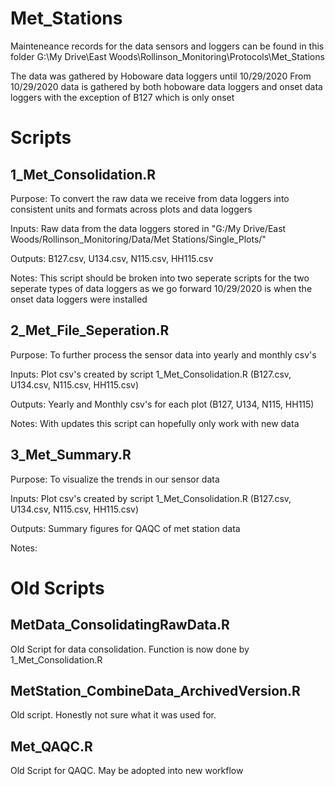 # Met_Stations

Mainteneance records for the data sensors and loggers can be found in this folder
G:\My Drive\East Woods\Rollinson_Monitoring\Protocols\Met_Stations

The data was gathered by Hoboware data loggers until 10/29/2020 
From 10/29/2020 data is gathered by both hoboware data loggers and onset data loggers with the exception of B127 which is only onset

# Scripts

## 1_Met_Consolidation.R

Purpose: To convert the raw data we receive from data loggers into consistent units and formats across plots and data loggers

Inputs: Raw data from the data loggers stored in "G:/My Drive/East Woods/Rollinson_Monitoring/Data/Met Stations/Single_Plots/"

Outputs: B127.csv, U134.csv, N115.csv, HH115.csv

Notes: This script should be broken into two seperate scripts for the two seperate types of data loggers as we go forward
       10/29/2020 is when the onset data loggers were installed

## 2_Met_File_Seperation.R

Purpose: To further process the sensor data into yearly and monthly csv's

Inputs: Plot csv's created by script 1_Met_Consolidation.R (B127.csv, U134.csv, N115.csv, HH115.csv)

Outputs: Yearly and Monthly csv's for each plot (B127, U134, N115, HH115)

Notes: With updates this script can hopefully only work with new data

## 3_Met_Summary.R

Purpose: To visualize the trends in our sensor data

Inputs: Plot csv's created by script 1_Met_Consolidation.R (B127.csv, U134.csv, N115.csv, HH115.csv)

Outputs: Summary figures for QAQC of met station data

Notes:

# Old Scripts

## MetData_ConsolidatingRawData.R

 Old Script for data consolidation. Function is now done by 1_Met_Consolidation.R

## MetStation_CombineData_ArchivedVersion.R

 Old script. Honestly not sure what it was used for.

## Met_QAQC.R

 Old Script for QAQC. May be adopted into new workflow
